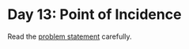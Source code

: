 # Day 13: Point of Incidence

Read the [problem statement](https://adventofcode.com/2023/day/13) carefully.
